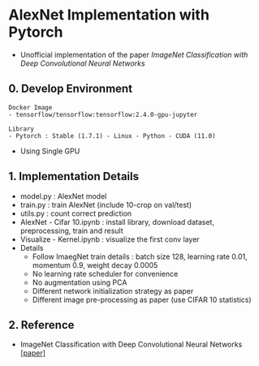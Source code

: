 # AlexNet Implementation with Pytorch
- Unofficial implementation of the paper *ImageNet Classification with Deep Convolutional Neural Networks*


## 0. Develop Environment
```
Docker Image
- tensorflow/tensorflow:tensorflow:2.4.0-gpu-jupyter

Library
- Pytorch : Stable (1.7.1) - Linux - Python - CUDA (11.0)
```
- Using Single GPU


## 1. Implementation Details
- model.py : AlexNet model
- train.py : train AlexNet (include 10-crop on val/test)
- utils.py : count correct prediction
- AlexNet - Cifar 10.ipynb : install library, download dataset, preprocessing, train and result
- Visualize - Kernel.ipynb : visualize the first conv layer
- Details
  * Follow ImaegNet train details : batch size 128, learning rate 0.01, momentum 0.9, weight decay 0.0005
  * No learning rate scheduler for convenience
  * No augmentation using PCA
  * Different network initialization strategy as paper
  * Different image pre-processing as paper (use CIFAR 10 statistics)


## 2. Reference
- ImageNet Classification with Deep Convolutional Neural Networks [[paper]](https://papers.nips.cc/paper/4824-imagenet-classification-with-deep-convolutional-neural-networks.pdf)

